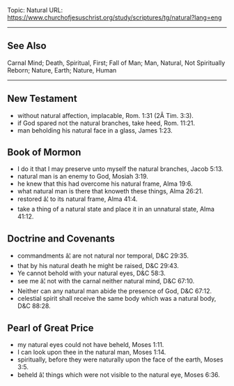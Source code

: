 Topic: Natural
URL: https://www.churchofjesuschrist.org/study/scriptures/tg/natural?lang=eng

---

## See Also

Carnal Mind; Death, Spiritual, First; Fall of Man; Man, Natural, Not Spiritually Reborn; Nature, Earth; Nature, Human

---

## New Testament

- without natural affection, implacable, Rom. 1:31 (2Â Tim. 3:3).
- if God spared not the natural branches, take heed, Rom. 11:21.
- man beholding his natural face in a glass, James 1:23.

## Book of Mormon

- I do it that I may preserve unto myself the natural branches, Jacob 5:13.
- natural man is an enemy to God, Mosiah 3:19.
- he knew that this had overcome his natural frame, Alma 19:6.
- what natural man is there that knoweth these things, Alma 26:21.
- restored â¦ to its natural frame, Alma 41:4.
- take a thing of a natural state and place it in an unnatural state, Alma 41:12.

## Doctrine and Covenants

- commandments â¦ are not natural nor temporal, D&C 29:35.
- that by his natural death he might be raised, D&C 29:43.
- Ye cannot behold with your natural eyes, D&C 58:3.
- see me â¦ not with the carnal neither natural mind, D&C 67:10.
- Neither can any natural man abide the presence of God, D&C 67:12.
- celestial spirit shall receive the same body which was a natural body, D&C 88:28.

## Pearl of Great Price

- my natural eyes could not have beheld, Moses 1:11.
- I can look upon thee in the natural man, Moses 1:14.
- spiritually, before they were naturally upon the face of the earth, Moses 3:5.
- beheld â¦ things which were not visible to the natural eye, Moses 6:36.

